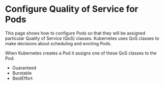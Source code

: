 # Configure Quality of Service for Pods
This page shows how to configure Pods so that they will be assigned particular Quality of Service (QoS) classes. Kubernetes uses QoS classes to make decisions about scheduling and evicting Pods.

When Kubernetes creates a Pod it assigns one of these QoS classes to the Pod:

- Guaranteed
- Burstable
- BestEffort
